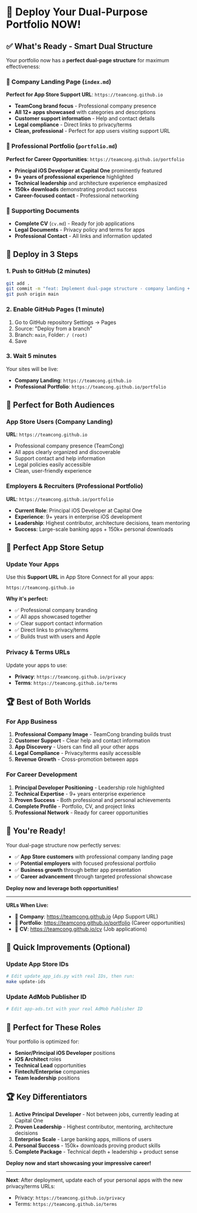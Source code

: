 # 🚀 Deploy Your Dual-Purpose Portfolio NOW!

## ✅ What's Ready - Smart Dual Structure

Your portfolio now has a **perfect dual-page structure** for maximum effectiveness:

### 🏢 Company Landing Page (`index.md`)
**Perfect for App Store Support URL**: `https://teamcong.github.io`
- **TeamCong brand focus** - Professional company presence
- **All 12+ apps showcased** with categories and descriptions
- **Customer support information** - Help and contact details
- **Legal compliance** - Direct links to privacy/terms
- **Clean, professional** - Perfect for app users visiting support URL

### 💼 Professional Portfolio (`portfolio.md`) 
**Perfect for Career Opportunities**: `https://teamcong.github.io/portfolio`
- **Principal iOS Developer at Capital One** prominently featured
- **9+ years of professional experience** highlighted
- **Technical leadership** and architecture experience emphasized
- **150k+ downloads** demonstrating product success
- **Career-focused contact** - Professional networking

### 📄 Supporting Documents
- **Complete CV** (`cv.md`) - Ready for job applications  
- **Legal Documents** - Privacy policy and terms for apps
- **Professional Contact** - All links and information updated

## 🚀 Deploy in 3 Steps

### 1. Push to GitHub (2 minutes)
```bash
git add .
git commit -m "feat: Implement dual-page structure - company landing + professional portfolio"
git push origin main
```

### 2. Enable GitHub Pages (1 minute)
1. Go to GitHub repository Settings → Pages
2. Source: "Deploy from a branch" 
3. Branch: `main`, Folder: `/ (root)`
4. Save

### 3. Wait 5 minutes
Your sites will be live:
- **Company Landing**: `https://teamcong.github.io`
- **Professional Portfolio**: `https://teamcong.github.io/portfolio`

## 🎯 Perfect for Both Audiences

### App Store Users (Company Landing)
**URL**: `https://teamcong.github.io` 
- Professional company presence (TeamCong)
- All apps clearly organized and discoverable
- Support contact and help information
- Legal policies easily accessible
- Clean, user-friendly experience

### Employers & Recruiters (Professional Portfolio)  
**URL**: `https://teamcong.github.io/portfolio`
- **Current Role**: Principal iOS Developer at Capital One
- **Experience**: 9+ years in enterprise iOS development
- **Leadership**: Highest contributor, architecture decisions, team mentoring
- **Success**: Large-scale banking apps + 150k+ personal downloads

## 📱 Perfect App Store Setup

### Update Your Apps
Use this **Support URL** in App Store Connect for all your apps:
```
https://teamcong.github.io
```

**Why it's perfect:**
- ✅ Professional company branding
- ✅ All apps showcased together  
- ✅ Clear support contact information
- ✅ Direct links to privacy/terms
- ✅ Builds trust with users and Apple

### Privacy & Terms URLs
Update your apps to use:
- **Privacy**: `https://teamcong.github.io/privacy`
- **Terms**: `https://teamcong.github.io/terms`

## 🏆 Best of Both Worlds

### For App Business
1. **Professional Company Image** - TeamCong branding builds trust
2. **Customer Support** - Clear help and contact information  
3. **App Discovery** - Users can find all your other apps
4. **Legal Compliance** - Privacy/terms easily accessible
5. **Revenue Growth** - Cross-promotion between apps

### For Career Development
1. **Principal Developer Positioning** - Leadership role highlighted
2. **Technical Expertise** - 9+ years enterprise experience
3. **Proven Success** - Both professional and personal achievements
4. **Complete Profile** - Portfolio, CV, and project links
5. **Professional Network** - Ready for career opportunities

## 🚀 You're Ready!

Your dual-page structure now perfectly serves:
- ✅ **App Store customers** with professional company landing page
- ✅ **Potential employers** with focused professional portfolio
- ✅ **Business growth** through better app presentation
- ✅ **Career advancement** through targeted professional showcase

**Deploy now and leverage both opportunities!**

---

**URLs When Live:**
- 🏢 **Company**: https://teamcong.github.io (App Support URL)
- 💼 **Portfolio**: https://teamcong.github.io/portfolio (Career opportunities)
- 📄 **CV**: https://teamcong.github.io/cv (Job applications)

## 🔧 Quick Improvements (Optional)

### Update App Store IDs
```bash
# Edit update_app_ids.py with real IDs, then run:
make update-ids
```

### Update AdMob Publisher ID
```bash
# Edit app-ads.txt with your real AdMob Publisher ID
```

## 📱 Perfect for These Roles

Your portfolio is optimized for:
- **Senior/Principal iOS Developer** positions
- **iOS Architect** roles  
- **Technical Lead** opportunities
- **Fintech/Enterprise** companies
- **Team leadership** positions

## 🏆 Key Differentiators

1. **Active Principal Developer** - Not between jobs, currently leading at Capital One
2. **Proven Leadership** - Highest contributor, mentoring, architecture decisions
3. **Enterprise Scale** - Large banking apps, millions of users
4. **Personal Success** - 150k+ downloads proving product skills
5. **Complete Package** - Technical depth + leadership + product sense

**Deploy now and start showcasing your impressive career!**

---

**Next**: After deployment, update each of your personal apps with the new privacy/terms URLs:
- Privacy: `https://teamcong.github.io/privacy`
- Terms: `https://teamcong.github.io/terms` 